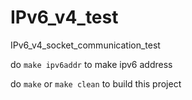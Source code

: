 # IPv6_v4_test
IPv6_v4_socket_communication_test

do `make ipv6addr` to make ipv6 address

do `make` or `make clean` to build this project
